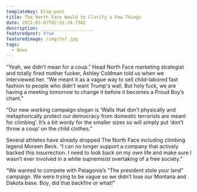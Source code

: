 ```yaml
---
templateKey: blog-post
title: The North Face Would to Clarify a Few Things
date: 2021-01-07T02:51:29.738Z
description: ____________________
featuredpost: true
featuredimage: /img/tnf.jpg
tags:
  - News
---
```

“Yeah, we didn’t mean for a coup.” Head North Face marketing strategist and totally fired mother fucker, Ashley Coldman told us when we interviewed her. “We meant it as a vague way to sell child-labored fast fashion to people who didn’t want Trump's wall. But holy fuck, we are having a meeting tomorrow to change it before it becomes a Proud Boy’s chant.”



“Our new working campaign slogan is ‘Walls that don’t physically and metaphorically protect our democracy from domestic terrorists are meant for climbing’. It’s a bit wordy for the smaller sizes so will simply put ‘don’t throw a coup’ on the child clothes.”



Several athletes have already dropped The North Face including climbing legend Moreen Beck. “I can no longer support a company that actively backed this insurrection. I need to look back on my own life and make sure I wasn’t ever involved in a white supremisist overtaking of a free society.”



“We wanted to compete with Patagonia’s “The president stole your land” campaign. We were trying to be vague so we didn’t lose our Montana and Dakota base. Boy, did that backfire or what!”